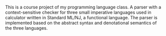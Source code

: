 This is a course project of my programming language class. 
A parser with a context-sensitive checker for three small imperative languages used in calculator written in Standard ML/NJ, a functional language. The parser is implemented based on the abstract syntax and denotational semantics of the three languages.
